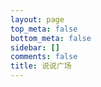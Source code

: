 ```yaml
---
layout: page
top_meta: false
bottom_meta: false
sidebar: []
comments: false
title: 说说广场
---
```


<div id="bbs"></div>
<script type="text/javascript" src="https://jsd.onmicrosoft.cn/npm/marked/marked.min.js"></script>
<script type="text/javascript" src="https://jsd.onmicrosoft.cn/gh/Tokinx/ViewImage/view-image.min.js"></script>
<script type="text/javascript" src="https://jsd.onmicrosoft.cn/gh/Tokinx/Lately/lately.min.js"></script>

<script>
if(typeof Lately==='undefined'){const script=document.createElement('script');script.src='https://jsd.onmicrosoft.cn/gh/Tokinx/Lately/lately.min.js';script.onload=()=>{Lately.init({target:'.bbs-date'});};document.head.appendChild(script);}else{Lately.init({target:'.bbs-date'});}
const urls=[
  {home:"https://bbs.dusays.com/",host:"https://s.dusays.com/",creatorId:"1",comment:'',imgsrc:"https://cravatar.cn/avatar/28b57baa4e8f13fe4292ccb2de267e30"},
  {home:"https://bbs.dusays.com/",host:"https://s.dusays.com/",creatorId:"2",comment:'',imgsrc:"https://cravatar.cn/avatar/0d0462a44b088c433b8191135979efd4"},
  {home:"https://bbs.dusays.com/",host:"https://s.dusays.com/",creatorId:"3",comment:'',imgsrc:"https://cravatar.cn/avatar/cf83c746b212c3f222b1c0a41bbf5b86"},
  {home:"https://bbs.dusays.com/",host:"https://s.dusays.com/",creatorId:"4",comment:'',imgsrc:"https://cravatar.cn/avatar/099440206041f0b1af6a386f9e8c036a"},
  {home:"https://bbs.dusays.com/",host:"https://s.dusays.com/",creatorId:"5",comment:'',imgsrc:"https://cravatar.cn/avatar/5c17cfbf21ae1d45d403b7ead8bf0415"},
  {home:"https://bbs.dusays.com/",host:"https://s.dusays.com/",creatorId:"6",comment:'',imgsrc:"https://cravatar.cn/avatar/6e1a1cc742be99a90de39a0096516fac"},
  {home:"https://bbs.dusays.com/",host:"https://s.dusays.com/",creatorId:"7",comment:'',imgsrc:"https://cravatar.cn/avatar/e53fa73039fa60c5862480ae2192d215"},
  {home:"https://bbs.dusays.com/",host:"https://s.dusays.com/",creatorId:"8",comment:'',imgsrc:"https://bu.dusays.com/2023/03/01/63ff34ec52ff1.jpg"},
  {home:"https://bbs.dusays.com/",host:"https://s.dusays.com/",creatorId:"9",comment:'',imgsrc:"https://cravatar.cn/avatar/c1b204bab687a23c8b6d7c8de11c7c59"},
  {home:"https://bbs.dusays.com/",host:"https://s.dusays.com/",creatorId:"10",comment:'',imgsrc:"https://cravatar.cn/avatar/ba2379bacf88f17ea461137906bd127d"},
  {home:"https://bbs.dusays.com/",host:"https://s.dusays.com/",creatorId:"11",comment:'',imgsrc:"https://cravatar.cn/avatar/565ada82edc2f01e7cf2bd95b31f19fd"},
  {home:"https://bbs.dusays.com/",host:"https://s.dusays.com/",creatorId:"12",comment:'',imgsrc:"https://cravatar.cn/avatar/b633193c913ae39a350311efd950ad83"},
  {home:"https://bbs.dusays.com/",host:"https://s.dusays.com/",creatorId:"13",comment:'',imgsrc:"https://cravatar.cn/avatar/3a78942c4ddcda86242f20abdacee082"},
  {home:"https://bbs.dusays.com/",host:"https://s.dusays.com/",creatorId:"14",comment:'',imgsrc:"https://bu.dusays.com/2023/03/03/6401d82b7ecc9.png"},
  {home:"https://bbs.dusays.com/",host:"https://s.dusays.com/",creatorId:"15",comment:'',imgsrc:"https://cravatar.cn/avatar/1be842e0e85b11a35b697506f06e81f5"},
  {home:"https://bbs.dusays.com/",host:"https://s.dusays.com/",creatorId:"16",comment:'',imgsrc:"https://cravatar.cn/avatar/03ce846eef46a1b21c1bc5a4f03c2de1"},
  {home:"https://bbs.dusays.com/",host:"https://s.dusays.com/",creatorId:"17",comment:'',imgsrc:"https://cravatar.cn/avatar/49ef34286a337f7f152c5e61013c0e69"},
  {home:"https://bbs.dusays.com/",host:"https://s.dusays.com/",creatorId:"18",comment:'',imgsrc:"https://cravatar.cn/avatar/23db27f22d754c4fed9e1cb60a794d81"},
  {home:"https://bbs.dusays.com/",host:"https://s.dusays.com/",creatorId:"19",comment:'',imgsrc:"https://bu.dusays.com/2023/03/08/640864d11ccaf.png"},
  {home:"https://bbs.dusays.com/",host:"https://s.dusays.com/",creatorId:"20",comment:'',imgsrc:"https://cravatar.cn/avatar/d5165cf04fe36d73bc24567a2332f9db"},
  {home:"https://bbs.dusays.com/",host:"https://s.dusays.com/",creatorId:"21",comment:'',imgsrc:"https://bu.dusays.com/2023/03/10/640b2d3a886d5.png"},
  {home:"https://bbs.dusays.com/",host:"https://s.dusays.com/",creatorId:"22",comment:'',imgsrc:"https://bu.dusays.com/2023/03/10/640b2d3a84ebb.png"},
  {home:"https://bbs.dusays.com/",host:"https://s.dusays.com/",creatorId:"23",comment:'',imgsrc:"https://cravatar.cn/avatar/04bfc914bd50b42eb507bf66aad0cc31"},
  {home:"https://bbs.dusays.com/",host:"https://s.dusays.com/",creatorId:"24",comment:'',imgsrc:"https://cravatar.cn/avatar/e011329178b200bcb5d94f0d0ff7544a"},
  {home:"https://bbs.dusays.com/",host:"https://s.dusays.com/",creatorId:"25",comment:'',imgsrc:"https://cravatar.cn/avatar/c1b204bab687a23c8b6d7c8de11c7c59"},
  {home:"https://bbs.dusays.com/",host:"https://s.dusays.com/",creatorId:"26",comment:'',imgsrc:"https://bu.dusays.com/2023/03/10/640b2d3a84114.png"},
  {home:"https://bbs.dusays.com/",host:"https://s.dusays.com/",creatorId:"27",comment:'',imgsrc:"https://bu.dusays.com/2023/03/10/640b2d3a8a6d2.png"},
  {home:"https://bbs.dusays.com/",host:"https://s.dusays.com/",creatorId:"28",comment:'',imgsrc:"https://bu.dusays.com/2023/03/10/640b2d3a93fae.png"},
  {home:"https://bbs.dusays.com/",host:"https://s.dusays.com/",creatorId:"29",comment:'',imgsrc:"https://cravatar.cn/avatar/c21871045e26ba29b5f8263bcc5921cb"},
  {home:"https://bbs.dusays.com/",host:"https://s.dusays.com/",creatorId:"30",comment:'',imgsrc:"https://static.wndbac.cn/avatar.jpg"},
  {home:"https://bbs.dusays.com/",host:"https://s.dusays.com/",creatorId:"31",comment:'',imgsrc:"https://pic.imgdb.cn/item/63e8ebf64757feff33827ab7.jpg"},
  {home:"https://bbs.dusays.com/",host:"https://s.dusays.com/",creatorId:"32",comment:'',imgsrc:"https://bu.dusays.com/2023/03/10/640b2d3b6539b.png"},
  {home:"https://bbs.dusays.com/",host:"https://s.dusays.com/",creatorId:"33",comment:'',imgsrc:"https://bu.dusays.com/2023/03/10/640b2d3b8c6b5.png"},
  {home:"https://bbs.dusays.com/",host:"https://s.dusays.com/",creatorId:"34",comment:'',imgsrc:"https://bu.dusays.com/2023/03/10/640b2d3bbaa65.png"},
  {home:"https://bbs.dusays.com/",host:"https://s.dusays.com/",creatorId:"35",comment:'',imgsrc:"https://bu.dusays.com/2023/04/27/644a5820194b3.png"},
  {home:"https://bbs.dusays.com/",host:"https://s.dusays.com/",creatorId:"36",comment:'',imgsrc:"https://bu.dusays.com/2023/04/27/644a582017d56.png"},
  {home:"https://bbs.dusays.com/",host:"https://s.dusays.com/",creatorId:"37",comment:'',imgsrc:"https://bu.dusays.com/2023/04/27/644a582013d23.png"},
  {home:"https://bbs.dusays.com/",host:"https://s.dusays.com/",creatorId:"38",comment:'',imgsrc:"https://bu.dusays.com/2023/04/27/644a582017bd0.png"},
  {home:"https://bbs.dusays.com/",host:"https://s.dusays.com/",creatorId:"39",comment:'',imgsrc:"https://bu.dusays.com/2023/04/27/644a582017bf8.png"},
  {home:"https://bbs.dusays.com/",host:"https://s.dusays.com/",creatorId:"40",comment:'',imgsrc:"https://bu.dusays.com/2023/04/27/644a5820188a2.png"},
  {home:"https://bbs.dusays.com/",host:"https://s.dusays.com/",creatorId:"41",comment:'',imgsrc:"https://bu.dusays.com/2023/04/27/644a582016d1c.png"},
  {home:"https://bbs.dusays.com/",host:"https://s.dusays.com/",creatorId:"42",comment:'',imgsrc:"https://bu.dusays.com/2023/04/27/644a582014ab2.png"},
  {home:"https://bbs.dusays.com/",host:"https://s.dusays.com/",creatorId:"43",comment:'',imgsrc:"https://bu.dusays.com/2023/04/27/644a582014631.png"},
  {home:"https://bbs.dusays.com/",host:"https://s.dusays.com/",creatorId:"44",comment:'',imgsrc:"https://bu.dusays.com/2023/04/27/644a582017b0a.png"},
  {home:"https://bbs.dusays.com/",host:"https://s.dusays.com/",creatorId:"45",comment:'',imgsrc:"https://bu.dusays.com/2023/04/27/644a5820d7e36.png"},
  {home:"https://bbs.dusays.com/",host:"https://s.dusays.com/",creatorId:"46",comment:'',imgsrc:"https://bu.dusays.com/2023/04/27/644a5821111a9.png"},
  {home:"https://bbs.dusays.com/",host:"https://s.dusays.com/",creatorId:"47",comment:'',imgsrc:"https://bu.dusays.com/2023/04/27/644a58212935e.png"},
  {home:"https://bbs.dusays.com/",host:"https://s.dusays.com/",creatorId:"48",comment:'',imgsrc:"https://bu.dusays.com/2023/04/27/644a5821622b6.png"},
  {home:"https://bbs.dusays.com/",host:"https://s.dusays.com/",creatorId:"49",comment:'',imgsrc:"https://bu.dusays.com/2023/04/27/644a582189926.png"}
]
var bbDom=document.querySelector('#bbs');var load='<div id="load" onclick="nextFetch()" ><button class="load-btn button-load">加载更多</button></div>'
var loading='<div class="loader"><svg class="circular" viewBox="25 25 50 50"><circle class="path" cx="50" cy="50" r="20" fill="none" stroke-width="2" stroke-miterlimit="10"/></svg></div>'
var bbsDatas=[],bbsData={},nextDatas=[],nextData={},limit=2
var page=1,offset=0,nextLength=0,nextDom='',bbUrlNow='',imgsrcNow='',hostNow='',creIdNow=''
bbDom.innerHTML=loading
allUrls()
function allUrls(){var myHtml=''
for(var i=0;i<urls.length;i++){myHtml+='<div class="bbs-urls bbs-url" onclick="urlsNow(this)" data-hostid="'+urls[i].host+"u/"+urls[i].creatorId+'" data-host="'+urls[i].host+'" data-creatorId="'+urls[i].creatorId+'" data-imgsrc="'+urls[i].imgsrc+'" data-comment="'+urls[i].comment+'" data-home="'+urls[i].home+'" data-index="'+i+'"><img src="'+urls[i].imgsrc+'" alt=""></div>'}
myHtml+='<div class="bbs-urls urls-button" onclick="urlsNow(this)" data-type="random"><svg t="1665928089691" class="icon" viewBox="0 0 1024 1024" version="1.1" xmlns="http://www.w3.org/2000/svg" p-id="2562" width="32" height="32"><path d="M913.2 672l98.8 57.1c5.3 3.1 5.3 10.8 0 13.9l-43.4 25L710.4 924c-2.7 1.5-6-0.4-6-3.5V772c0-2.2-1.8-4-4-4H544c-70.4 0-134.4-28.8-180.8-75.2-11.1-11.1-21.2-23.2-30.1-36.1-6.4-9.2-20-9.1-26.4 0.1C260.5 723.9 183.1 768 96 768h-48c-26.5 0-48-21.5-48-48s21.5-48 48-48h48c42.5 0 82.6-16.7 112.9-47.1 30.4-30.4 47.1-70.5 47.1-112.9s-16.7-82.6-47.1-112.9C178.6 368.7 138.4 352 96 352h-48c-26.5 0-48-21.5-48-48s21.5-48 48-48h48c70.4 0 134.4 28.8 180.8 75.2 11.1 11.1 21.2 23.2 30.1 36.1 6.4 9.2 20 9.1 26.4-0.1 46.3-67 123.6-111.1 210.8-111.1H700.4c2.2 0 4-1.8 4-4V103.4c0-3.1 3.3-5 6-3.5l258.2 156 43.4 25.1c5.3 3.1 5.3 10.8 0 13.9L913.2 352 710.4 476c-2.7 1.5-6-0.4-6-3.5V356c0-2.2-1.8-4-4-4H544c-42.5 0-82.6 16.7-112.9 47.1-30.4 30.4-47.1 70.5-47.1 112.9 0 42.5 16.7 82.6 47.1 112.9C461.4 655.3 501.5 672 544 672H700.4c2.2 0 4-1.8 4-4V551.4c0-3.1 3.3-5 6-3.5L913.2 672z" p-id="2563" fill="#f5f5f5"></path></svg></div>'
myHtml+='<div class="bbs-urls urls-button"><a href="https://s.dusays.com/"><svg t="1665929410343" class="icon" viewBox="0 0 1024 1024" version="1.1" xmlns="http://www.w3.org/2000/svg" p-id="6308" width="32" height="32"><path d="M906.212134 565.732986 565.732986 565.732986 565.732986 906.212134C565.732986 926.013685 541.666486 959.972 511.97312 959.972 482.297674 959.972 458.213254 926.013685 458.213254 906.212134L458.213254 565.732986 117.734106 565.732986C97.950475 565.732986 63.97424 541.666486 63.97424 511.97312 63.97424 482.279754 97.950475 458.213254 117.734106 458.213254L458.213254 458.213254 458.213254 117.734106C458.213254 97.950475 482.297674 63.97424 511.97312 63.97424 541.666486 63.97424 565.732986 97.950475 565.732986 117.734106L565.732986 458.213254 906.212134 458.213254C925.995765 458.213254 959.972 482.279754 959.972 511.97312 959.972 541.666486 925.995765 565.732986 906.212134 565.732986Z" p-id="6309" fill="#f5f5f5"></path></svg></a></div>'
myHtml='<div id="bbs-urls">'+myHtml+'</div>'
bbDom.insertAdjacentHTML('beforebegin',myHtml);}
function nextFetch(){document.querySelector("button.button-load").textContent='加载中……';updateHTMl(nextDatas)
if(nextLength<10){document.querySelector("button.button-load").remove()
return}
getNextList()};function urlsNow(e){var domUrls=document.querySelectorAll('#bbs-urls .bbs-urls')
if(e.classList.contains('url-now')){domUrls[e.getAttribute("data-index")].classList.remove("url-now")
fetchBBser()}else{domUrls.forEach(function(value,index){domUrls[index].classList.remove("url-now")})
var btn=document.querySelector('button.button-load')
if(btn){btn.remove()}
page=1,offset=0
bbDom.innerHTML=loading
var type=e.getAttribute("data-type")
if(type=='random'){var num=Math.round(Math.random()*(urls.length-1))
hostNow=urls[num].host
creIdNow=urls[num].creatorId
imgsrcNow=urls[num].imgsrc
commentNow=urls[num].comment
homeNow=urls[num].home
domUrls[num].classList.add("url-now")}else{domUrls[e.getAttribute("data-index")].classList.add("url-now")
hostNow=e.getAttribute("data-host")
creIdNow=e.getAttribute("data-creatorId")
imgsrcNow=e.getAttribute("data-imgsrc")
commentNow=e.getAttribute("data-comment")
homeNow=e.getAttribute("data-home")}
bbUrlNow=hostNow+"api/memo?creatorId="+creIdNow+"&rowStatus=NORMAL&limit=10"
fetch(bbUrlNow).then(res=>res.json()).then(resdata=>{bbDom.innerHTML=''
bbsDatas.length=0
for(var j=0;j<resdata.data.length;j++){var resValue=resdata.data[j]
bbsData={memoId:resValue.id,updatedTs:resValue.updatedTs,creatorId:resValue.creatorId,creator:resValue.creatorName||resValue.creator.nickname||resValue.creator.name,imgsrc:imgsrcNow,content:resValue.content,resourceList:resValue.resourceList,url:hostNow,home:homeNow,comment:commentNow,}
bbsDatas.push(bbsData)}
updateHTMl(bbsDatas)
bbDom.insertAdjacentHTML('afterend',load);var nowLength=bbsData.length
if(nowLength<10){document.querySelector("button.button-load").remove()
return}
page++
offset=10*(page-1)
getNextList()});}}
function getNextList(){var bbUrl=bbUrlNow+"&offset="+offset;fetch(bbUrl).then(res=>res.json()).then(resdata=>{nextDom=resdata.data
nextLength=nextDom.length
page++
offset=10*(page-1)
if(nextLength<1){document.querySelector("button.button-load").remove()
return}
nextDatas.length=0
for(var j=0;j<nextDom.length;j++){var resValue=nextDom[j]
nextData={updatedTs:resValue.updatedTs,creatorId:resValue.creatorId,creator:resValue.creatorName||resValue.creator.nickname||resValue.creator.name,imgsrc:imgsrcNow,content:resValue.content,resourceList:resValue.resourceList,url:hostNow}
nextDatas.push(nextData)}})}
const withTimeout=(millis,promise)=>{const timeout=new Promise((resolve,reject)=>setTimeout(()=>reject(`Timed out after ms.`),millis));return Promise.race([promise,timeout]);};const fetchBBser=async()=>{const results=await Promise.allSettled(urls.map(url=>withTimeout(2000,fetch(url.host+"api/memo?creatorId="+url.creatorId+"&rowStatus=NORMAL&limit="+limit).then(response=>response.json()).then(resdata=>{var qsLive=".bbs-urls.bbs-url[data-hostid='"+url.host+"u/"+url.creatorId+"']"
document.querySelector(qsLive).classList.add("liveon");return resdata.data})))).then(results=>{bbDom.innerHTML=''
for(var i=0;i<results.length;i++){var status=results[i].status
if(status=="fulfilled"){var resultsRes=results[i].value
for(var j=0;j<resultsRes.length;j++){var resValue=resultsRes[j]
var dateNow=new Date()
var dateDiff=dateNow.getTime()-(resValue.updatedTs*1000);var dayDiff=Math.floor(dateDiff/(24*3600*1000));if(dayDiff<10){bbsData={memoId:resValue.id,updatedTs:resValue.updatedTs,creatorId:resValue.creatorId,creator:resValue.creatorName||resValue.creator.nickname||resValue.creator.name,imgsrc:urls[i].imgsrc,content:resValue.content,resourceList:resValue.resourceList,home:urls[i].home,url:urls[i].host,comment:urls[i].comment,}
bbsDatas.push(bbsData)}}}}
bbsDatas.sort(compare("updatedTs"));updateHTMl(bbsDatas)})}
fetchBBser()
function compare(p){return function(m,n){var a=m[p];var b=n[p];return b-a;}}
function uniqueFunc(arr){const res=new Map();return arr.filter((item)=>!res.has(item.creator)&&res.set(item.creator,1));}
function updateHTMl(data){var result="",resultAll="";const TAG_REG=/#([^\s#]+?) /g,BILIBILI_REG=/<a.*?href="https:\/\/www\.bilibili\.com\/video\/((av[\d]{1,10})|(BV([\w]{10})))\/?".*?>.*<\/a>/g,NETEASE_MUSIC_REG=/<a.*?href="https:\/\/music\.163\.com\/.*id=([0-9]+)".*?>.*<\/a>/g,QQMUSIC_REG=/<a.*?href="https\:\/\/y\.qq\.com\/.*(\/[0-9a-zA-Z]+)(\.html)?".*?>.*?<\/a>/g,QQVIDEO_REG=/<a.*?href="https:\/\/v\.qq\.com\/.*\/([a-z|A-Z|0-9]+)\.html".*?>.*<\/a>/g,YOUKU_REG=/<a.*?href="https:\/\/v\.youku\.com\/.*\/id_([a-z|A-Z|0-9|==]+)\.html".*?>.*<\/a>/g,YOUTUBE_REG=/<a.*?href="https:\/\/www\.youtube\.com\/watch\?v\=([a-z|A-Z|0-9]{11})\".*?>.*<\/a>/g;marked.setOptions({breaks:true,smartypants:true,langPrefix:'language-'});for(var i=0;i<data.length;i++){var memos=data[i].url
var memoUrl=memos+"m/"+data[i].memoId
var comment=data[i].comment
var bbContREG=data[i].content.replace(TAG_REG,"<span class='tag-span'>#$1</span> ")
bbContREG=marked.parse(bbContREG).replace(BILIBILI_REG,"<div class='video-wrapper'><iframe src='//player.bilibili.com/player.html?bvid=$1&as_wide=1&high_quality=1&danmaku=0' scrolling='no' border='0' frameborder='no' framespacing='0' allowfullscreen='true'></iframe></div>").replace(NETEASE_MUSIC_REG,"<meting-js auto='https://music.163.com/#/song?id=$1'></meting-js>").replace(QQMUSIC_REG,"<meting-js auto='https://y.qq.com/n/yqq/song$1.html'></meting-js>").replace(QQVIDEO_REG,"<div class='video-wrapper'><iframe src='//v.qq.com/iframe/player.html?vid=$1' allowFullScreen='true' frameborder='no'></iframe></div>").replace(YOUKU_REG,"<div class='video-wrapper'><iframe src='https://player.youku.com/embed/$1' frameborder=0 'allowfullscreen'></iframe></div>").replace(YOUTUBE_REG,"<div class='video-wrapper'><iframe src='https://www.youtube.com/embed/$1' title='YouTube video player' frameborder='0' allow='accelerometer; autoplay; clipboard-write; encrypted-media; gyroscope; picture-in-picture' allowfullscreen title='YouTube Video'></iframe></div>")
if(data[i].resourceList&&data[i].resourceList.length>0){var resourceList=data[i].resourceList;var imgUrl='',resUrl='',resImgLength=0;for(var j=0;j<resourceList.length;j++){var restype=resourceList[j].type.slice(0,5);var resexlink=resourceList[j].externalLink
var resLink='',fileId=''
if(resexlink){resLink=resexlink}else{fileId=resourceList[j].publicId||resourceList[j].filename
resLink=memos+'o/r/'+resourceList[j].id+'/'+fileId}
if(restype=='image'){imgUrl+='<figure class="gallery-thumbnail"><img class="img thumbnail-image" src="'+resLink+'"/></figure>'
resImgLength=resImgLength+1}
if(restype!=='image'){resUrl+='<a target="_blank" rel="noreferrer" href="'+resLink+'">'+resourceList[j].filename+'</a>'}}
if(imgUrl){var resImgGrid=""
if(resImgLength!==1){var resImgGrid="grid grid-"+resImgLength}
bbContREG+='<div class="resimg '+resImgGrid+'">'+imgUrl+'</div></div>'}
if(resUrl){bbContREG+='<div class="resour">'+resUrl+'</div>'}}
result+='<li class=""><div class="bbs-avatar"><a href="'+data[i].home+'" target="_blank" rel="noopener noreferrer"><img src="'+data[i].imgsrc+'" alt=""></a><a href="'+memoUrl+'" target="_blank" rel="noopener noreferrer" class="bbs-creator">'+data[i].creator+'</a><span class="bbs-dot">·</span><span class="bbs-date">'+new Date(data[i].updatedTs*1000).toLocaleString()+'</span>'
if(comment=='1'){result+='<a href="'+memoUrl+'" target="_blank" rel="noopener noreferrer"><span class="bbs-coment-svg"><svg class="icon" viewBox="0 0 1024 1024" xmlns="http://www.w3.org/2000/svg" width="20" height="24"><path d="M816 808H672c-4.8 0-8 1.6-11.2 4.8l-80 80c-36.8 36.8-97.6 36.8-136 0l-80-80c-3.2-3.2-6.4-4.8-11.2-4.8h-144c-70.4 0-128-57.6-128-128V232c0-70.4 57.6-128 128-128h608c70.4 0 128 57.6 128 128v448C944 750.4 886.4 808 816 808zm0-64c35.2 0 64-28.8 64-64V232c0-35.2-28.8-64-64-64H208c-35.2 0-64 28.8-64 64v448c0 35.2 28.8 64 64 64h144c20.8 0 41.6 8 56 24l80 80c12.8 12.8 32 12.8 44.8 0l80-80c14.4-14.4 35.2-24 56-24H816zM320 408c27.2 0 48 20.8 48 48v32c0 27.2-20.8 48-48 48s-48-20.8-48-48v-32c0-27.2 20.8-48 48-48zm192 0c27.2 0 48 20.8 48 48v32c0 27.2-20.8 48-48 48s-48-20.8-48-48v-32c0-27.2 20.8-48 48-48zm192 0c27.2 0 48 20.8 48 48v32c0 27.2-20.8 48-48 48s-48-20.8-48-48v-32c0-27.2 20.8-48 48-48z" fill="#cccccc"/></svg></span></a>'}
result+='</div><div class="bbs-content"><div class="bbs-text">'+bbContREG+'</div></div></li>'}
var bbBefore="<section class='bbs-timeline'><ul class='list'>"
var bbAfter="</ul></section>"
resultAll=bbBefore+result+bbAfter
bbDom.insertAdjacentHTML('beforeend',resultAll);var btn=document.querySelector('button.button-load')
if(btn){btn.textContent='加载更多';}
fetchDB()
window.ViewImage&&ViewImage.init('.bbs-content img')
window.Lately&&Lately.init({target:'.bbs-date'});}
function fetchDB(){var dbAPI="https://douban-api.edui.fun/";var dbA=document.querySelectorAll(".bbs-timeline a[href*='douban.com/subject/']:not([rel='noreferrer'])")||'';if(dbA){for(var i=0;i<dbA.length;i++){_this=dbA[i]
var dbHref=_this.href
var db_reg=/^https\:\/\/(movie|book)\.douban\.com\/subject\/([0-9]+)\/?/;var db_type=dbHref.replace(db_reg,"$1");var db_id=dbHref.replace(db_reg,"$2").toString();if(db_type=='movie'){var this_item='movie'+db_id;var url=dbAPI+"movies/"+db_id;if(localStorage.getItem(this_item)==null||localStorage.getItem(this_item)=='undefined'){fetch(url).then(res=>res.json()).then(data=>{let fetch_item='movies'+data.sid;let fetch_href="https://movie.douban.com/subject/"+data.sid+"/"
localStorage.setItem(fetch_item,JSON.stringify(data));movieShow(fetch_href,fetch_item)});}else{movieShow(dbHref,this_item)}}else if(db_type=='book'){var this_item='book'+db_id;var url=dbAPI+"v2/book/id/"+db_id;if(localStorage.getItem(this_item)==null||localStorage.getItem(this_item)=='undefined'){fetch(url).then(res=>res.json()).then(data=>{let fetch_item='book'+data.id;let fetch_href="https://book.douban.com/subject/"+data.id+"/"
localStorage.setItem(fetch_item,JSON.stringify(data));bookShow(fetch_href,fetch_item)});}else{bookShow(dbHref,this_item)}}}}}
function movieShow(fetch_href,fetch_item){var storage=localStorage.getItem(fetch_item);var data=JSON.parse(storage);var db_star=Math.ceil(data.rating);var db_html="<div class='post-preview'><div class='post-preview--meta'><div class='post-preview--middle'><h4 class='post-preview--title'><a target='_blank' rel='noreferrer' href='"+fetch_href+"'>《"+data.name+"》</a></h4><div class='rating'><div class='rating-star allstar"+db_star+"'></div><div class='rating-average'>"+data.rating+"</div></div><time class='post-preview--date'>导演："+data.director+" / 类型："+data.genre+" / "+data.year+"</time><section style='max-height:75px;overflow:hidden;' class='post-preview--excerpt'>"+data.intro.replace(/\s*/g,"")+"</section></div></div><img referrer-policy='no-referrer' loading='lazy' class='post-preview--image' src="+data.img+"></div>"
var db_div=document.createElement("div");var qs_href=".bbs-timeline a[href='"+fetch_href+"']"
var qs_dom=document.querySelector(qs_href)
qs_dom.parentNode.replaceChild(db_div,qs_dom);db_div.innerHTML=db_html}
function bookShow(fetch_href,fetch_item){var storage=localStorage.getItem(fetch_item);var data=JSON.parse(storage);var db_star=Math.ceil(data.rating.average);var db_html="<div class='post-preview'><div class='post-preview--meta'><div class='post-preview--middle'><h4 class='post-preview--title'><a target='_blank' rel='noreferrer' href='"+fetch_href+"'>《"+data.title+"》</a></h4><div class='rating'><div class='rating-star allstar"+db_star+"'></div><div class='rating-average'>"+data.rating.average+"</div></div><time class='post-preview--date'>作者："+data.author+" </time><section style='max-height:75px;overflow:hidden;' class='post-preview--excerpt'>"+data.summary.replace(/\s*/g,"")+"</section></div></div><img referrer-policy='no-referrer' loading='lazy' class='post-preview--image' src="+data.images.medium+"></div>"
var db_div=document.createElement("div");var qs_href=".bbs-timeline a[href='"+fetch_href+"']"
var qs_dom=document.querySelector(qs_href)
qs_dom.parentNode.replaceChild(db_div,qs_dom);db_div.innerHTML=db_html}
</script>

<style>
#bbs{padding: 2rem 0;}
#bbs-urls{margin-top: 2rem;}
.bbs-urls{position: relative;display:inline-block;background: #eaeaea;border-radius:50%;margin:0 .4rem 5px 0;padding:3px;width:3rem;height:3rem;cursor: pointer;}
.dark .bbs-urls,.dark .bbs-url:before{background:#4a4b50;}
.bbs-url:before{content:"";background:#eaeaea;width:5px;height:5px;border-radius:50%;position:absolute;top:0;right:0;}
.bbs-url.liveon:before{background:#42b983;animation-name: light-a;animation-duration:2s;animation-timing-function: linear;animation-iteration-count: infinite;animation-direction: alternate;}
@keyframes light-a {
  from{opacity:0.6}
  to{opacity:0.1;}
}
@keyframes light-b {
  from{opacity:1}
  to{opacity:0.4;}
}
.bbs-urls img{border-radius:50%;width:100%;height:100%;}
.bbs-urls.url-now{background:#42b983;transition: 0.6s;animation-name: light-b;animation-duration:1s;animation-timing-function: linear;animation-iteration-count: infinite;animation-direction: alternate;}
.urls-button svg.icon{padding:10px;width:100%;height: 100%;}
.bbs-timeline ul {margin:0;}
.bbs-timeline ul li{list-style-type:none;position:relative;}
.bbs-timeline{max-width:1200px;margin:0 auto;}
.bbs-avatar{position: relative;}
.bbs-avatar img{width:24px;height:24px;border-radius:50%;margin-right:1rem;}
.bbs-creator,.bbs-date,.bbs-dot{position:relative;top:-5px;}
.bbs-dot{font-weight: 800;margin:0 .5rem;}
.bbs-content {margin-bottom: 3rem;}
.bbs-text,.resour{background: #eaeaea;border-radius: 8px;font-size: 1em;padding:10px 14px;position: relative;}
.resour{font-size: 0.9rem;margin-top: 2px;padding: 5px 14px;}
.bbs-text{overflow:hidden;max-height:90vh;}
.bbs-text blockquote{font-family: KaiTi,STKaiti,STFangsong;margin:0 0 0 1rem;padding:.25rem 2rem;position: relative;border-left:0 none;}
.bbs-text blockquote::before{line-height: 2rem;content: "“";font-family: Georgia, serif;font-size: 28px;font-weight: bold;position: absolute;left: 10px;top:5px;}
.bbs-text p{margin:0;}
.bbs-text pre p{display: inline-block;}
.bbs-text pre p:empty{display: none;}
.tag-span{color: #42b983;}
#load button.load-btn{width:100%;padding:8px 0;}
#bb-footer{letter-spacing:8px;margin:5rem auto 1rem;text-align:center;}

.dark .bbs-text,.dark .resour{background:#4a4b50;}
.dark .bbs-text p{color:#fafafa;}
.bbs-coment-svg{margin-left: 0.5rem;cursor: pointer;}

.loader {position: relative;margin:3rem auto;width: 100px;}
.loader::before {content: '';display: block;padding-top: 100%;}
.circular {animation: rotate 2s linear infinite;height: 100%;transform-origin: center center;width: 100%;position: absolute;top: 0;bottom: 0;left: 0;right: 0;margin: auto;}
.path {stroke-dasharray: 1, 200;stroke-dashoffset: 0;animation: dash 1.5s ease-in-out infinite, color 6s ease-in-out infinite;stroke-linecap: round;}
@keyframes rotate {100% {transform: rotate(360deg);}}
@keyframes dash {
  0% {stroke-dasharray: 1, 200;stroke-dashoffset: 0;}
  50% {stroke-dasharray: 89, 200;stroke-dashoffset: -35px;}
  100% {stroke-dasharray: 89, 200;stroke-dashoffset: -124px;}
}
@keyframes color {
  100%,0% {stroke: #d62d20;}40% {stroke: #0057e7;}66% {stroke: #008744;}80%,90% {stroke: #ffa700;}
}

.bbs-content p > img{cursor:pointer;border:1px solid #3b3d42;}
.bbs-content p:has(img.img){display: inline-block;}
.bbs-text p > img {display: block;}
.bbs-text p > img:first-child:nth-last-child(n+2),.bbs-text p > img:first-child:nth-last-child(n+2) ~ img {display: inline-block;}

.bbs-content p > img.square{height:180px;width:180px;object-fit:cover;}
.resimg.grid{
  display: grid;
  grid-template-columns: repeat(3,1fr);
  grid-template-rows:auto;
  gap: 4px;
  width: calc(100%* 2 / 3);
  box-sizing: border-box;
  margin: 4px 0 0;
}
.resimg.grid-2{
  grid-template-columns: repeat(2, 1fr);
  width: 80%;
}
.resimg.grid-4{
  grid-template-columns: repeat(2, 1fr);
  width: calc(80% * 2 / 3);
}
.resimg.grid figure.gallery-thumbnail {
  position: relative;
  width: 100%;
  height: 0;
  padding-top: 100%;
  cursor: zoom-in;
}
.resimg figure{
  text-align: left;
  max-height:50%;
}
.resimg figure img{
  max-height:50vh;
}
.resimg.grid figure, figcaption {
  margin: 0 !important;
}
.resimg.grid figure.gallery-thumbnail > img.thumbnail-image {
  position: absolute;
  left: 0;
  top: 0;
  display: block;
  width: 100%;
  height: 100%;
  object-fit: cover;
  object-position: 50% 50%;
}
.video-wrapper{position:relative;padding-bottom:55%;width:100%;height:0}
.video-wrapper iframe{position:absolute;height:100%;width:100%;}
</style>